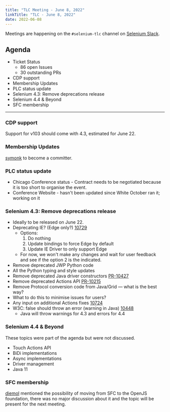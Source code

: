 ```yaml
---
title: "TLC Meeting - June 8, 2022"
linkTitle: "TLC - June 8, 2022"
date: 2022-06-08
---
```


Meetings are happening on the `#selenium-tlc` channel on [Selenium Slack](https://selenium.dev/support).

## Agenda
* Ticket Status 
  * 86 open Issues 
  * 30 outstanding PRs 
* CDP support
* Membership Updates
* PLC status update
* Selenium 4.3: Remove deprecations release
* Selenium 4.4 & Beyond
* SFC membership


***

### CDP support
Support for v103 should come with 4.3, estimated for June 22.

### Membership Updates
[symonk] to become a committer.

### PLC status update
* Chicago Conference status - Contract needs to be negotiated because it is too short to organise the event.
* Conference Website - hasn't been updated since White October ran it; working on it

### Selenium 4.3: Remove deprecations release
* Ideally to be released on June 22.
* Deprecating IE? (Edge only?) [10729]
  * Options:
    1. Do nothing
    2. Update bindings to force Edge by default
    3. Update IE Driver to only support Edge
  * For now, we won't make any changes and wait for user feedback and see if the option 2 is the indicated.
* Remove deprecated JWP Python code
* All the Python typing and style updates
* Remove deprecated Java driver constructors [PR-10427]
* Remove deprecated Actions API [PR-10215]
* Remove Protocol conversion code from Java/Grid — what is the best way?
* What to do this to minimise issues for users?
* Any input on additional Actions fixes [10724]
* W3C: false should throw an error (warning in Java) [10448]
  * Java will throw warnings for 4.3 and errors for 4.4

### Selenium 4.4 & Beyond

These topics were part of the agenda but were not discussed.

* Touch Actions API
* BiDi implementations
* Async implementations
* Driver management
* Java 11

### SFC membership
[diemol] mentioned the possibility of moving from SFC to the OpenJS foundation, there was no 
major discussion about it and the topic will be present for the next meeting.

[titusfortner]: https://github.com/titusfortner/
[diemol]: https://github.com/diemol/
[pujagani]: https://github.com/pujagani/
[harsha509]: https://github.com/harsha509/
[wcmcgee]: https://github.com/wcmcgee/
[symonk]: https://github.com/symonk
[proposal]: https://www.selenium.dev/meetings/2022/tlc-05-11/#github-permission-updates
[10729]: https://github.com/SeleniumHQ/selenium/issues/10729
[PR-10427]: https://github.com/SeleniumHQ/selenium/pull/10427
[PR-10215]: https://github.com/SeleniumHQ/selenium/pull/10215
[10724]: https://github.com/SeleniumHQ/selenium/issues/10724
[10448]: https://github.com/SeleniumHQ/selenium/issues/10448